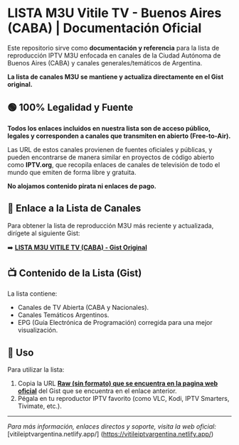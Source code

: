 
# LISTA M3U Vitile TV - Buenos Aires (CABA) | Documentación Oficial

Este repositorio sirve como **documentación y referencia** para la lista de reproducción IPTV M3U enfocada en canales de la Ciudad Autónoma de Buenos Aires (CABA) y canales generales/temáticos de Argentina.

**La lista de canales M3U se mantiene y actualiza directamente en el Gist original.**

## 🟢 100% Legalidad y Fuente

**Todos los enlaces incluidos en nuestra lista son de acceso público, legales y corresponden a canales que transmiten en abierto (Free-to-Air).**

Las URL de estos canales provienen de fuentes oficiales y públicas, y pueden encontrarse de manera similar en proyectos de código abierto como **IPTV.org**, que recopila enlaces de canales de televisión de todo el mundo que emiten de forma libre y gratuita.

**No alojamos contenido pirata ni enlaces de pago.**

## 🔗 Enlace a la Lista de Canales

Para obtener la lista de reproducción M3U más reciente y actualizada, dirígete al siguiente Gist:

➡️ [**LISTA M3U VITILE TV (CABA) - Gist Original**](https://gist.github.com/frantdse/0fb0ee8328e393e01fb5a7e6d35c64be)

## 📺 Contenido de la Lista (Gist)

La lista contiene:
* Canales de TV Abierta (CABA y Nacionales).
* Canales Temáticos Argentinos.
* EPG (Guía Electrónica de Programación) corregida para una mejor visualización.

## 🚀 Uso

Para utilizar la lista:

1.  Copia la URL [**Raw (sin formato) que se encuentra en la pagina web oficial**](https://vitileiptvargentina.netlify.app/) del Gist que se encuentra en el enlace anterior.
2.  Pégala en tu reproductor IPTV favorito (como VLC, Kodi, IPTV Smarters, Tivimate, etc.).

---
*Para más información, enlaces directos y soporte, visita la web oficial:* [vitileiptvargentina.netlify.app/]
(https://vitileiptvargentina.netlify.app/)
